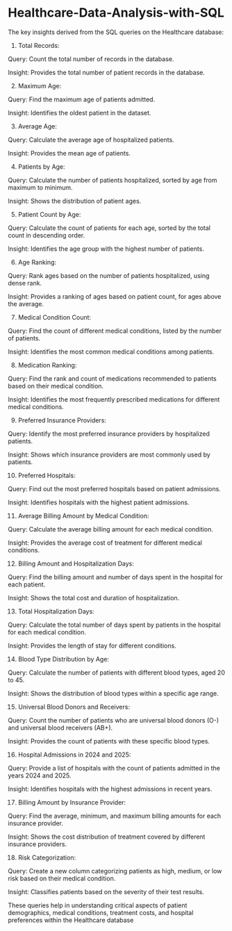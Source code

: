 # Healthcare-Data-Analysis-with-SQL

The key insights derived from the SQL queries on the Healthcare database:

1) Total Records:

Query: Count the total number of records in the database.

Insight: Provides the total number of patient records in the database.

2) Maximum Age:

Query: Find the maximum age of patients admitted.

Insight: Identifies the oldest patient in the dataset.

3) Average Age:

Query: Calculate the average age of hospitalized patients.

Insight: Provides the mean age of patients.

4) Patients by Age:

Query: Calculate the number of patients hospitalized, sorted by age from maximum to minimum.

Insight: Shows the distribution of patient ages.

5) Patient Count by Age:

Query: Calculate the count of patients for each age, sorted by the total count in descending order.

Insight: Identifies the age group with the highest number of patients.

6) Age Ranking:

Query: Rank ages based on the number of patients hospitalized, using dense rank.

Insight: Provides a ranking of ages based on patient count, for ages above the average.

7) Medical Condition Count:

Query: Find the count of different medical conditions, listed by the number of patients.

Insight: Identifies the most common medical conditions among patients.

8) Medication Ranking:

Query: Find the rank and count of medications recommended to patients based on their medical condition.

Insight: Identifies the most frequently prescribed medications for different medical conditions.

9) Preferred Insurance Providers:

Query: Identify the most preferred insurance providers by hospitalized patients.

Insight: Shows which insurance providers are most commonly used by patients.

10) Preferred Hospitals:

Query: Find out the most preferred hospitals based on patient admissions.

Insight: Identifies hospitals with the highest patient admissions.

11) Average Billing Amount by Medical Condition:

Query: Calculate the average billing amount for each medical condition.

Insight: Provides the average cost of treatment for different medical conditions.

12) Billing Amount and Hospitalization Days:

Query: Find the billing amount and number of days spent in the hospital for each patient.

Insight: Shows the total cost and duration of hospitalization.

13) Total Hospitalization Days:

Query: Calculate the total number of days spent by patients in the hospital for each medical condition.

Insight: Provides the length of stay for different conditions.

14) Blood Type Distribution by Age:

Query: Calculate the number of patients with different blood types, aged 20 to 45.

Insight: Shows the distribution of blood types within a specific age range.

15) Universal Blood Donors and Receivers:

Query: Count the number of patients who are universal blood donors (O-) and universal blood receivers (AB+).

Insight: Provides the count of patients with these specific blood types.

16) Hospital Admissions in 2024 and 2025:

Query: Provide a list of hospitals with the count of patients admitted in the years 2024 and 2025.

Insight: Identifies hospitals with the highest admissions in recent years.

17) Billing Amount by Insurance Provider:

Query: Find the average, minimum, and maximum billing amounts for each insurance provider.

Insight: Shows the cost distribution of treatment covered by different insurance providers.

18) Risk Categorization:

Query: Create a new column categorizing patients as high, medium, or low risk based on their medical condition.

Insight: Classifies patients based on the severity of their test results.

These queries help in understanding critical aspects of patient demographics, medical conditions, treatment costs, and hospital preferences within the Healthcare database
